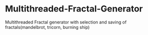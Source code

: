 # Multithreaded-Fractal-Generator
Multithreaded Fractal generator with selection and saving of fractals(mandelbrot, tricorn, burning ship)
